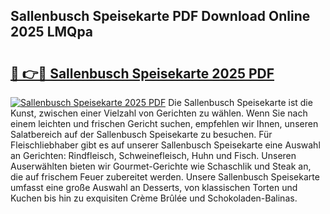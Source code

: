 ## Sallenbusch Speisekarte PDF Download Online 2025 LMQpa

# <h2><a href="http://gcafmpc.nevu.top/?p=Sallenbusch+Speisekarte">🔗 👉🔴 Sallenbusch Speisekarte 2025 PDF</a></h2>

[![Sallenbusch Speisekarte 2025 PDF](https://i.imgur.com/dBaPXMq.png)](http://gcafmpc.nevu.top/?p=Sallenbusch+Speisekarte)
Die Sallenbusch Speisekarte ist die Kunst, zwischen einer Vielzahl von Gerichten zu wählen. Wenn Sie nach einem leichten und frischen Gericht suchen, empfehlen wir Ihnen, unseren Salatbereich auf der Sallenbusch Speisekarte zu besuchen. Für Fleischliebhaber gibt es auf unserer Sallenbusch Speisekarte eine Auswahl an Gerichten: Rindfleisch, Schweinefleisch, Huhn und Fisch. Unseren Auserwählten bieten wir Gourmet-Gerichte wie Schaschlik und Steak an, die auf frischem Feuer zubereitet werden. Unsere Sallenbusch Speisekarte umfasst eine große Auswahl an Desserts, von klassischen Torten und Kuchen bis hin zu exquisiten Crème Brûlée und Schokoladen-Balinas.
